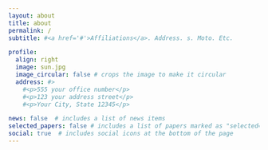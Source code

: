 ```yaml
---
layout: about
title: about
permalink: /
subtitle: #<a href='#'>Affiliations</a>. Address. s. Moto. Etc.

profile:
  align: right
  image: sun.jpg
  image_circular: false # crops the image to make it circular
  address: #>
    #<p>555 your office number</p>
    #<p>123 your address street</p>
    #<p>Your City, State 12345</p>

news: false  # includes a list of news items
selected_papers: false # includes a list of papers marked as "selected={true}"
social: true  # includes social icons at the bottom of the page
---
```


